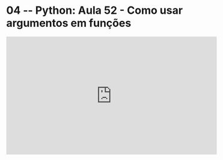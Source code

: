 # 04 -- Python: Aula 52 - Como usar argumentos em funções

<iframe 
        width="560" 
        height="315" 
        src="https://www.youtube.com/embed/ljyK24OdnRI" 
        title="YouTube video player" 
        frameborder="0" 
        allow="accelerometer; autoplay; clipboard-write; encrypted-media; gyroscope; picture-in-picture" 
        allowfullscreen
        >
</iframe>

